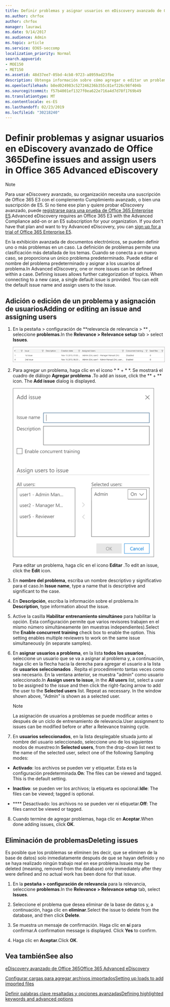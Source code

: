 ```yaml
---
title: Definir problemas y asignar usuarios en eDiscovery avanzado de Office 365
ms.author: chrfox
author: chrfox
manager: laurawi
ms.date: 9/14/2017
ms.audience: Admin
ms.topic: article
ms.service: O365-seccomp
localization_priority: Normal
search.appverid:
- MOE150
- MET150
ms.assetid: 48d37ee7-05bd-4cb8-9723-a8959ad23fbe
description: Obtenga información sobre cómo agregar o editar un problema, incluida la asignación de usuarios a él, o cómo eliminar un problema para un caso de exhibición de documentos electrónicos en Office 365 Advanced eDiscovery.
ms.openlocfilehash: b8ed024983c527246236b355c81ef226c98f404b
ms.sourcegitcommit: f57b4001ef1327f0ea622e716a4d7d78f1769b49
ms.translationtype: MT
ms.contentlocale: es-ES
ms.lasthandoff: 02/23/2019
ms.locfileid: "30218240"
---
```

# <a name="define-issues-and-assign-users-in-office-365-advanced-ediscovery"></a><span data-ttu-id="b629d-103">Definir problemas y asignar usuarios en eDiscovery avanzado de Office 365</span><span class="sxs-lookup"><span data-stu-id="b629d-103">Define issues and assign users in Office 365 Advanced eDiscovery</span></span>

> [!NOTE]
> <span data-ttu-id="b629d-p101">Para usar eDiscovery avanzado, su organización necesita una suscripción de Office 365 E3 con el complemento Cumplimiento avanzado, o bien una suscripción de E5. Si no tiene ese plan y quiere probar eDiscovery avanzado, puede [registrarse para una prueba de Office 365 Enterprise E5](https://go.microsoft.com/fwlink/p/?LinkID=698279).</span><span class="sxs-lookup"><span data-stu-id="b629d-p101">Advanced eDiscovery requires an Office 365 E3 with the Advanced Compliance add-on or an E5 subscription for your organization. If you don't have that plan and want to try Advanced eDiscovery, you can [sign up for a trial of Office 365 Enterprise E5](https://go.microsoft.com/fwlink/p/?LinkID=698279).</span></span> 
  
<span data-ttu-id="b629d-p102">En la exhibición avanzada de documentos electrónicos, se pueden definir uno o más problemas en un caso. La definición de problemas permite una clasificación más detallada de los temas. Cuando se conecta a un nuevo caso, se proporciona un único problema predeterminado. Puede editar el nombre del problema predeterminado y asignar a los usuarios al problema.</span><span class="sxs-lookup"><span data-stu-id="b629d-p102">In Advanced eDiscovery, one or more issues can be defined within a case. Defining issues allows further categorization of topics. When connecting to a new case, a single default issue is provided. You can edit the default issue name and assign users to the issue.</span></span> 
  
## <a name="adding-or-editing-an-issue-and-assigning-users"></a><span data-ttu-id="b629d-110">Adición o edición de un problema y asignación de usuarios</span><span class="sxs-lookup"><span data-stu-id="b629d-110">Adding or editing an issue and assigning users</span></span>

1. <span data-ttu-id="b629d-111">En la pestaña \> configuración de \*\*relevancia de relevancia \> \*\* , seleccione **problemas**.</span><span class="sxs-lookup"><span data-stu-id="b629d-111">In the **Relevance \> Relevance setup** tab \> select **Issues**.</span></span>
    
    ![Problemas de configuración de relevancia](media/dfd8f9ef-b167-4ed9-980e-00ae98a97169.png)
  
2. <span data-ttu-id="b629d-p103">Para agregar un problema, haga clic en el icono \* \* + \* \*. Se mostrará el cuadro de diálogo **Agregar problema** .</span><span class="sxs-lookup"><span data-stu-id="b629d-p103">To add an issue, click the \*\* + \*\* icon. The **Add issue** dialog is displayed.</span></span> 
    
    ![Problema al agregar la configuración de relevancia](media/c8e94982-139a-472a-b85d-282f2d742046.png)
  
    <span data-ttu-id="b629d-116">Para editar un problema, haga clic en el icono **Editar** .</span><span class="sxs-lookup"><span data-stu-id="b629d-116">To edit an issue, click the **Edit** icon.</span></span> 
    
3. <span data-ttu-id="b629d-117">En **nombre del problema**, escriba un nombre descriptivo y significativo para el caso.</span><span class="sxs-lookup"><span data-stu-id="b629d-117">In **Issue name**, type a name that is descriptive and significant to the case.</span></span> 
    
4. <span data-ttu-id="b629d-118">En **Descripción**, escriba la información sobre el problema.</span><span class="sxs-lookup"><span data-stu-id="b629d-118">In **Description**, type information about the issue.</span></span>
    
5. <span data-ttu-id="b629d-p104">Active la casilla **Habilitar entrenamiento simultáneo** para habilitar la opción. Esta configuración permite que varios revisores trabajen en el mismo número simultáneamente (en muestras independientes).</span><span class="sxs-lookup"><span data-stu-id="b629d-p104">Select the **Enable concurrent training** check box to enable the option. This setting enables multiple reviewers to work on the same issue simultaneously (in separate samples).</span></span> 
    
6. <span data-ttu-id="b629d-p105">En **asignar usuarios a problema**, en la lista **todos los usuarios** , seleccione un usuario que se va a asignar al problema y, a continuación, haga clic en la flecha hacia la derecha para agregar el usuario a la lista de **usuarios seleccionados** . Repita el procedimiento tantas veces como sea necesario. En la ventana anterior, se muestra "admin" como usuario seleccionado.</span><span class="sxs-lookup"><span data-stu-id="b629d-p105">In **Assign users to issue**, in the **All users** list, select a user to be assigned to the issue and then click the right-facing arrow to add the user to the **Selected users** list. Repeat as necessary. In the window shown above, "Admin" is shown as a selected user.</span></span> 
    
    > [!NOTE]
    > <span data-ttu-id="b629d-124">La asignación de usuarios a problemas se puede modificar antes o después de un ciclo de entrenamiento de relevancia.</span><span class="sxs-lookup"><span data-stu-id="b629d-124">User assignment to issues can be modified before or after a Relevance training cycle.</span></span> 
  
7. <span data-ttu-id="b629d-125">En **usuarios seleccionados**, en la lista desplegable situada junto al nombre del usuario seleccionado, seleccione uno de los siguientes modos de muestreo:</span><span class="sxs-lookup"><span data-stu-id="b629d-125">In **Selected users**, from the drop-down list next to the name of the selected user, select one of the following Sampling modes:</span></span> 
    
  - <span data-ttu-id="b629d-p106">**Activado**: los archivos se pueden ver y etiquetar. Esta es la configuración predeterminada.</span><span class="sxs-lookup"><span data-stu-id="b629d-p106">**On**: The files can be viewed and tagged. This is the default setting.</span></span>
    
  - <span data-ttu-id="b629d-128">**Inactivo**: se pueden ver los archivos; la etiqueta es opcional.</span><span class="sxs-lookup"><span data-stu-id="b629d-128">**Idle**: The files can be viewed; tagged is optional.</span></span>
    
  - <span data-ttu-id="b629d-129">\*\*\*\* Desactivado: los archivos no se pueden ver ni etiquetar.</span><span class="sxs-lookup"><span data-stu-id="b629d-129">**Off**: The files cannot be viewed or tagged.</span></span>
    
8. <span data-ttu-id="b629d-130">Cuando termine de agregar problemas, haga clic en **Aceptar**.</span><span class="sxs-lookup"><span data-stu-id="b629d-130">When done adding issues, click **OK**.</span></span>
    
## <a name="deleting-issues"></a><span data-ttu-id="b629d-131">Eliminación de problemas</span><span class="sxs-lookup"><span data-stu-id="b629d-131">Deleting issues</span></span>

<span data-ttu-id="b629d-132">Es posible que los problemas se eliminen (es decir, que se eliminen de la base de datos) solo inmediatamente después de que se hayan definido y no se haya realizado ningún trabajo real en ese problema.</span><span class="sxs-lookup"><span data-stu-id="b629d-132">Issues may be deleted (meaning, removed from the database) only immediately after they were defined and no actual work has been done for that issue.</span></span> 
  
1. <span data-ttu-id="b629d-133">En la **pestaña \> configuración de relevancia** para la relevancia, seleccione **problemas**.</span><span class="sxs-lookup"><span data-stu-id="b629d-133">In the **Relevance \> Relevance setup** tab, select **Issues**.</span></span>
    
2. <span data-ttu-id="b629d-134">Seleccione el problema que desea eliminar de la base de datos y, a continuación, haga clic en **eliminar**.</span><span class="sxs-lookup"><span data-stu-id="b629d-134">Select the issue to delete from the database, and then click **Delete**.</span></span>
    
3. <span data-ttu-id="b629d-p107">Se muestra un mensaje de confirmación. Haga clic en **sí** para confirmar.</span><span class="sxs-lookup"><span data-stu-id="b629d-p107">A confirmation message is displayed. Click **Yes** to confirm.</span></span> 
    
4. <span data-ttu-id="b629d-137">Haga clic en **Aceptar**.</span><span class="sxs-lookup"><span data-stu-id="b629d-137">Click **OK**.</span></span>
    
## <a name="see-also"></a><span data-ttu-id="b629d-138">Vea también</span><span class="sxs-lookup"><span data-stu-id="b629d-138">See also</span></span>

[<span data-ttu-id="b629d-139">eDiscovery avanzado de Office 365</span><span class="sxs-lookup"><span data-stu-id="b629d-139">Office 365 Advanced eDiscovery</span></span>](office-365-advanced-ediscovery.md)
  
[<span data-ttu-id="b629d-140">Configurar cargas para agregar archivos importados</span><span class="sxs-lookup"><span data-stu-id="b629d-140">Setting up loads to add imported files</span></span>](set-up-loads-to-add-imported-files.md)
  
[<span data-ttu-id="b629d-141">Definir palabras clave resaltadas y opciones avanzadas</span><span class="sxs-lookup"><span data-stu-id="b629d-141">Defining highlighted keywords and advanced options</span></span>](define-highlighted-keywords-and-advanced-options.md)

